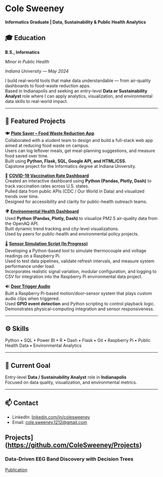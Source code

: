# Cole Sweeney

**Informatics Graduate | Data, Sustainability & Public Health Analytics**

## 🎓 Education
**B.S., Informatics**

*Minor in Public Health*

*Indiana University — May 2024*

I build real-world tools that make data understandable — from air-quality dashboards to food-waste reduction apps.  
Based in Indianapolis and seeking an entry-level **Data or Sustainability Analyst** role where I can apply analytics, visualization, and environmental data skills to real-world impact.

---

## 🧩 Featured Projects

🍽️ **[Plate Saver – Food Waste Reduction App](https://github.com/ColeSweeney/CapstoneTeam)**  
Collaborated with a student team to design and build a full-stack web app aimed at reducing food waste on campus.  
Users can log leftover meals, get meal-planning suggestions, and measure food saved over time.  
Built using **Python, Flask, SQL, Google API, and HTML/CSS**.  
Capstone project for the Informatics degree at Indiana University.

💉 **[COVID-19 Vaccination Rate Dashboard](https://github.com/ColeSweeney/COVID-Vaccine-Dashboard)**  
Created an interactive dashboard using **Python (Pandas, Plotly, Dash)** to track vaccination rates across U.S. states.  
Pulled data from public APIs (CDC / Our World in Data) and visualized trends over time.  
Designed for accessibility and clarity for public-health outreach teams.

🌍 **[Environmental Health Dashboard](https://github.com/ColeSweeney/EnvironmentalHealthDashboard)**  
Used **Python (Pandas, Plotly, Dash)** to visualize PM2.5 air-quality data from the OpenAQ API.  
Built dynamic trend tracking and city-level visualizations.  
Used by peers for public-health and environmental policy projects.

🌡️ **[Sensor Simulation Script (In Progress)](https://github.com/ColeSweeney/PiSensorTests)**  
Developing a Python-based tool to simulate thermocouple and voltage readings on a Raspberry Pi.  
Used to test data pipelines, validate refresh intervals, and measure system performance under load.  
Incorporates realistic signal variation, modular configuration, and logging to CSV for integration into the Raspberry Pi environmental data project.

🔊 **[Door Trigger Audio](https://github.com/ColeSweeney/PiSoundTrigger)**  
Built a Raspberry Pi-based motion/door-sensor system that plays custom audio clips when triggered.  
Used **GPIO event detection** and Python scripting to control playback logic.  
Demonstrates physical-computing integration and sensor responsiveness.

---

## ⚙️ Skills
Python  •  SQL  •  Power BI  •  R  •  Dash  •  Flask  •  Git  •  Raspberry Pi  •  Public Health Data  •  Environmental Analytics

---

## 🎯 Current Goal
Entry-level **Data / Sustainability Analyst** role in **Indianapolis**  
Focused on data quality, visualization, and environmental metrics.

---

## 📫 Contact
- LinkedIn: [linkedin.com/in/colesweeney](https://linkedin.com/in/colesweeney)  
- Email: cole.sweeney.1212@gmail.com


## Projects](https://github.com/ColeSweeney/Projects)
### Data-Driven EEG Band Discovery with Decision Trees
[Publication](https://www.mdpi.com/1424-8220/22/8/3048)

